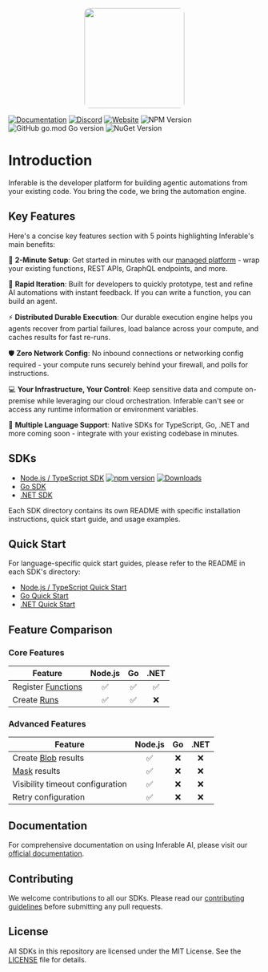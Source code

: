 <p align="center">
  <img src="https://a.inferable.ai/logo-hex.png" width="200" style="border-radius: 10px" />
</p>

[![Documentation](https://img.shields.io/badge/docs-inferable.ai-brightgreen)](https://docs.inferable.ai/) [![Discord](https://img.shields.io/badge/community-Discord-blue)](https://discord.gg/inferable) [![Website](https://img.shields.io/badge/website-inferable.ai-blue)](https://inferable.ai)
![NPM Version](https://img.shields.io/npm/v/inferable) ![GitHub go.mod Go version](https://img.shields.io/github/go-mod/go-version/inferablehq/inferable?filename=sdk-go%2Fgo.mod) ![NuGet Version](https://img.shields.io/nuget/v/inferable)

# Introduction

Inferable is the developer platform for building agentic automations from your existing code. You bring the code, we bring the automation engine.

## Key Features

Here's a concise key features section with 5 points highlighting Inferable's main benefits:

🚀 **2-Minute Setup**: Get started in minutes with our [managed platform](https://app.inferable.ai) - wrap your existing functions, REST APIs, GraphQL endpoints, and more.

🔄 **Rapid Iteration**: Built for developers to quickly prototype, test and refine AI automations with instant feedback. If you can write a function, you can build an agent.

⚡️ **Distributed Durable Execution**: Our durable execution engine helps you agents recover from partial failures, load balance across your compute, and caches results for fast re-runs.

🛡️ **Zero Network Config**: No inbound connections or networking config required - your compute runs securely behind your firewall, and polls for instructions.

💻 **Your Infrastructure, Your Control**: Keep sensitive data and compute on-premise while leveraging our cloud orchestration. Inferable can't see or access any runtime information or environment variables.

🔌 **Multiple Language Support**: Native SDKs for TypeScript, Go, .NET and more coming soon - integrate with your existing codebase in minutes.

## SDKs

- [Node.js / TypeScript SDK](./sdk-node/README.md) [![npm version](https://badge.fury.io/js/inferable.svg)](https://badge.fury.io/js/inferable) [![Downloads](https://img.shields.io/npm/dm/inferable)](https://www.npmjs.com/package/inferable)
- [Go SDK](./sdk-go/README.md)
- [.NET SDK](./sdk-dotnet/README.md)

Each SDK directory contains its own README with specific installation instructions, quick start guide, and usage examples.

## Quick Start

For language-specific quick start guides, please refer to the README in each SDK's directory:

- [Node.js / TypeScript Quick Start](./sdk-node/README.md#quick-start)
- [Go Quick Start](./sdk-go/README.md#quick-start)
- [.NET Quick Start](./sdk-dotnet/README.md#quick-start)

## Feature Comparison

### Core Features

| Feature                                                         | Node.js | Go  | .NET |
| --------------------------------------------------------------- | :-----: | :-: | :--: |
| Register [Functions](https://docs.inferable.ai/pages/functions) |   ✅    | ✅  |  ✅  |
| Create [Runs](https://docs.inferable.ai/pages/runs)             |   ✅    | ✅  |  ❌  |

### Advanced Features

| Feature                                                               | Node.js | Go  | .NET |
| --------------------------------------------------------------------- | :-----: | :-: | :--: |
| Create [Blob](https://docs.inferable.ai/pages/functions#blob) results |   ✅    | ❌  |  ❌  |
| [Mask](https://docs.inferable.ai/pages/functions#masked) results      |   ✅    | ❌  |  ❌  |
| Visibility timeout configuration                                      |   ✅    | ❌  |  ❌  |
| Retry configuration                                                   |   ✅    | ❌  |  ❌  |

## Documentation

For comprehensive documentation on using Inferable AI, please visit our [official documentation](https://docs.inferable.ai/).

## Contributing

We welcome contributions to all our SDKs. Please read our [contributing guidelines](./CONTRIBUTING.md) before submitting any pull requests.

## License

All SDKs in this repository are licensed under the MIT License. See the [LICENSE](./LICENSE) file for details.
